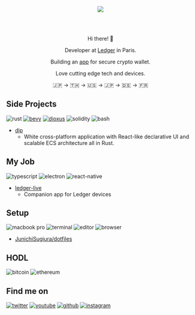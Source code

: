 <div align="center">
  <a href="https://shop.ledger.com?r=3ae057a09ca4">
    <img algin="center" src="https://www.ledger.com/wp-content/themes/ledger-v2/public/images/ledger-logo-long.svg" />
  </a>
  
  <br />  <br />
  
  <p>Hi there! 👋</p>
  
  <p>Developer at <a target="_blank" href="https://shop.ledger.com?r=3ae057a09ca4">Ledger</a> in Paris.</p>

  <p>Building an <a target="_blank" href="https://github.com/LedgerHQ/ledger-live-mobile">app</a> for secure crypto wallet.</p>
  <p>Love cutting edge tech and devices.</p>
  🇯🇵 → 🇹🇭 → 🇺🇸 → 🇯🇵 → 🇩🇪 → 🇫🇷
</div>

## Side Projects
![rust](https://img.shields.io/badge/Rust-000000?style=for-the-badge&logo=rust)
[![bevy](https://img.shields.io/badge/Bevy%20Game%20Engine-000?style=for-the-badge)](https://bevyengine.org/)
[![dioxus](https://img.shields.io/badge/Dioxus-000?style=for-the-badge)]([https://bevyengine.org/](https://dioxuslabs.com/))
![solidity](https://img.shields.io/badge/Solidity-000?style=for-the-badge&logo=solidity)
![bash](https://img.shields.io/badge/Bash-000?style=for-the-badge&logo=gnu-bash)

- [dip](https://github.com/diptools/dip)
  - White cross-platform application with React-like declarative UI and scalable ECS architecture all in Rust.



## My Job
![typescript](https://img.shields.io/badge/TypeScript-000?style=for-the-badge&logo=typescript)
![electron](https://img.shields.io/badge/Electron-000?style=for-the-badge&logo=electron&logoColor=white)
![react-native](https://img.shields.io/badge/React%20Native-000?style=for-the-badge&logo=react)

- [ledger-live](https://github.com/LedgerHQ/ledger-live)
  - Companion app for Ledger devices

## Setup
![macbook pro](https://img.shields.io/badge/M1%20Max%20MacBook%20Pro%2014'-000000?style=for-the-badge&logo=apple)
![terminal](https://img.shields.io/badge/Alacritty-000000?style=for-the-badge&logo=alacritty)
![editor](https://img.shields.io/badge/Neovim-000000?style=for-the-badge&logo=neovim)
![browser](https://img.shields.io/badge/Brave-000000?style=for-the-badge&logo=brave)

- [JunichiSugiura/dotfiles](https://github.com/JunichiSugiura/dotfiles)

## HODL
![bitcoin](https://img.shields.io/badge/Bitcoin-000000?style=for-the-badge&logo=bitcoin)
![ethereum](https://img.shields.io/badge/Ethereum-000000?style=for-the-badge&logo=ethereum)

## Find me on

[![twitter](https://img.shields.io/badge/Twitter-000?style=for-the-badge&logo=Twitter&logoColor=1DA1F2)](https://twitter.com/JunichiSugiura)
[![youtube](https://img.shields.io/badge/YouTube-000?style=for-the-badge&logo=YouTube&logoColor=FF0000)](https://www.youtube.com/c/JunichiSugiura)
[![github](https://img.shields.io/badge/GitHub-000?style=for-the-badge&logo=GitHub&logoColor=white)](https://github.com/JunichiSugiura)
[![instagram](https://img.shields.io/badge/Instagram-000?style=for-the-badge&logo=Instagram&logoColor=E1306C)](https://www.instagram.com/junichisugiura_/)
